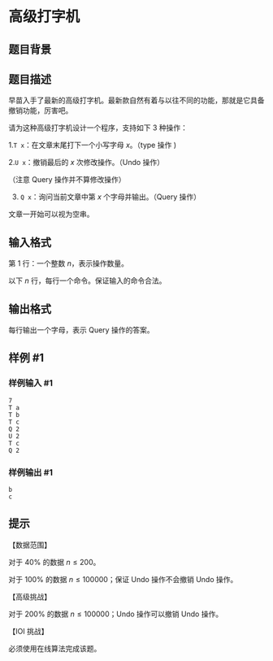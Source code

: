 # 高级打字机

## 题目背景



## 题目描述

早苗入手了最新的高级打字机。最新款自然有着与以往不同的功能，那就是它具备撤销功能，厉害吧。

请为这种高级打字机设计一个程序，支持如下 $3$ 种操作：

1.`T x`：在文章末尾打下一个小写字母 $x$。（type 操作 )

2.`U x`：撤销最后的 $x$ 次修改操作。（Undo 操作）

（注意 Query 操作并不算修改操作）

3. `Q x`：询问当前文章中第 $x$ 个字母并输出。（Query 操作）

文章一开始可以视为空串。

## 输入格式

第 $1$ 行：一个整数 $n$，表示操作数量。

以下 $n$ 行，每行一个命令。保证输入的命令合法。

## 输出格式

每行输出一个字母，表示 Query 操作的答案。



## 样例 #1

### 样例输入 #1
```
7
T a
T b
T c
Q 2
U 2
T c
Q 2
```

### 样例输出 #1

```
b
c
```

## 提示

【数据范围】

对于 $40\%$ 的数据 $n \le 200$。

对于 $100\%$ 的数据 $n \le 100000$；保证 Undo 操作不会撤销 Undo 操作。

【高级挑战】

对于 $200\%$ 的数据 $n \le 100000$；Undo 操作可以撤销 Undo 操作。

【IOI 挑战】

必须使用在线算法完成该题。
